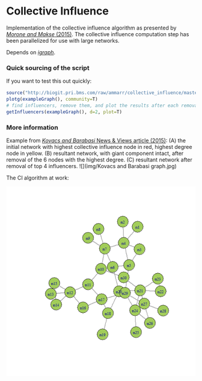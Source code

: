 # Collective Influence

Implementation of the collective influence algorithm as presented by [*Morone and Makse* (2015)](http://www.ncbi.nlm.nih.gov/pubmed/26131931). The collective influence computation step has been parallelized for use with large networks.

Depends on [*igraph*](http://igraph.org/).

### Quick sourcing of the script

If you want to test this out quickly:
```r
source("http://biogit.pri.bms.com/raw/ammarr/collective_influence/master/collective_influence_algorithm.R")
plotg(exampleGraph(), community=T)
# find influencers, remove them, and plot the results after each removal
getInfluencers(exampleGraph(), d=2, plot=T)
```

### More information

Example from [*Kovacs and Barabasi* News & Views article (2015)](http://www.ncbi.nlm.nih.gov/pubmed/26245576):
(A) the initial network with highest collective influence node in red, highest degree node in yellow. (B) resultant network, with giant component intact, after removal of the 6 nodes with the highest degree. (C) resultant network after removal of top 4 influencers.
![](img/Kovacs and Barabasi graph.jpg)

The CI algorithm at work:

![](img/collective_influence_animation.gif)
